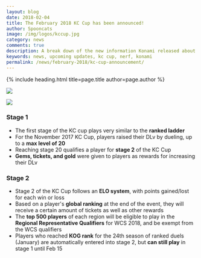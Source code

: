 ```yaml
---
layout: blog
date: 2018-02-04
title: The February 2018 KC Cup has been announced!
author: Spooncats
image: /img/logos/kccup.jpg
category: news
comments: true
description: A break down of the new information Konami released about KC Cup and Upcoming Updates.
keywords: news, upcoming updates, kc cup, nerf, konami
permalink: /news/february-2018/kc-cup-announcement/
---
```


{% include heading.html title=page.title author=page.author %}

![](https://i.imgur.com/GHpLSGZ.jpg)

![](https://i.imgur.com/DoBQcR7.jpg)

### Stage 1
* The first stage of the KC cup plays very similar to the **ranked ladder**
* For the November 2017 KC Cup, players raised their DLv by dueling, up to a **max level of 20**
* Reaching stage 20 qualifies a player for **stage 2** of the KC Cup
* **Gems, tickets, and gold** were given to players as rewards for increasing their DLv

### Stage 2
* Stage 2 of the KC Cup follows an **ELO system**, with points gained/lost for each win or loss
* Based on a player's **global ranking** at the end of the event, they will receive a certain amount of tickets as well as other rewards
* The **top 500 players** of each region will be eligible to play in the **Regional Representative Qualifiers** for WCS 2018, and be exempt from the WCS qualifiers
* Players who reached **KOG rank** for the 24th season of ranked duels (January) are automatically entered into stage 2, but **can still play** in stage 1 until Feb 15